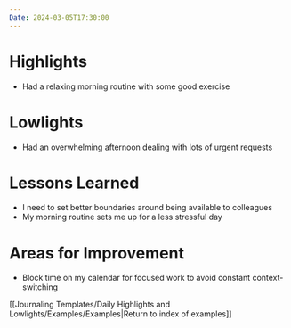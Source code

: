 ```yaml
---
Date: 2024-03-05T17:30:00
---
```


# Highlights

- Had a relaxing morning routine with some good exercise

# Lowlights

- Had an overwhelming afternoon dealing with lots of urgent requests

# Lessons Learned

- I need to set better boundaries around being available to colleagues
- My morning routine sets me up for a less stressful day

# Areas for Improvement

- Block time on my calendar for focused work to avoid constant context-switching

[[Journaling Templates/Daily Highlights and Lowlights/Examples/Examples|Return to index of examples]]